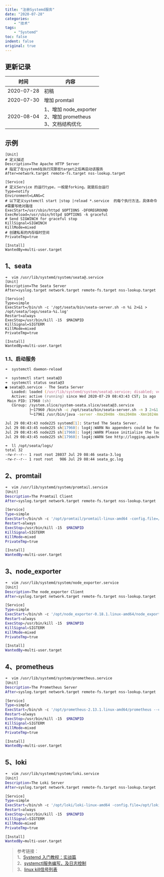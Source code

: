 ```yaml
---
title: "注册Systemd服务"
date: "2020-07-28"
categories:
    - "技术"
tags:
    - "Systemd"
toc: false
indent: false
original: true
---
```


## 更新记录

| 时间       | 内容                                                             |
| ---------- | ---------------------------------------------------------------- |
| 2020-07-28 | 初稿                                                             |
| 2020-07-30 | 增加 promtail                                                    |
| 2020-08-04 | 1、增加 node_exporter</br>2、增加 prometheus</br>3、文档结构优化 |

## 示例

``` shell
[Unit]
# 定义描述
Description=The Apache HTTP Server
# 指定了在systemd在执行完那些target之后再启动该服务
After=network.target remote-fs.target nss-lookup.target

[Service]
# 定义Service 的运行type，一般是forking，就是后台运行
Type=notify
Environment=LANG=C
# 以下定义systemctl start |stop |reload *.service  的每个执行方法，具体命令#需要写绝对路径
ExecStart=/usr/sbin/httpd $OPTIONS -DFOREGROUND
ExecReload=/usr/sbin/httpd $OPTIONS -k graceful
# Send SIGWINCH for graceful stop
KillSignal=SIGWINCH
KillMode=mixed
# 创建私有的内存临时空间
PrivateTmp=true

[Install]
WantedBy=multi-user.target
```

## 1、seata

``` shell
➜  vim /usr/lib/systemd/system/seata@.service
[Unit]
Description=The Seata Server
After=syslog.target network.target remote-fs.target nss-lookup.target

[Service]
Type=simple
ExecStart=/bin/sh -c '/opt/seata/bin/seata-server.sh -n %i 2>&1 > /opt/seata/logs/seata-%i.log'
Restart=always
ExecStop=/usr/bin/kill -15  $MAINPID
KillSignal=SIGTERM
KillMode=mixed
PrivateTmp=true

[Install]
WantedBy=multi-user.target
```

### 1.1、启动服务

``` zsh
➜  systemctl daemon-reload

➜  systemctl start seata@3
➜  systemctl status seata@3
● seata@3.service - The Seata Server
   Loaded: loaded (/usr/lib/systemd/system/seata@.service; disabled; vendor preset: disabled)
   Active: active (running) since Wed 2020-07-29 08:43:43 CST; 1s ago
 Main PID: 17960 (sh)
   CGroup: /system.slice/system-seata.slice/seata@3.service
           ├─17960 /bin/sh -c /opt/seata/bin/seata-server.sh -n 3 2>&1 > /opt/seata/logs/seata-3.log
           └─17961 /usr/bin/java -server -Xmx2048m -Xms2048m -Xmn1024m -Xss512k -XX:SurvivorRatio=10 -XX:MetaspaceSize=128m -XX:MaxMetaspaceSize=256m -XX:MaxDirectMemorySize=1024m -XX:-O...

Jul 29 08:43:43 node225 systemd[1]: Started The Seata Server.
Jul 29 08:43:45 node225 sh[17960]: log4j:WARN No appenders could be found for logger (org.apache.http.client.protocol.RequestAddCookies).
Jul 29 08:43:45 node225 sh[17960]: log4j:WARN Please initialize the log4j system properly.
Jul 29 08:43:45 node225 sh[17960]: log4j:WARN See http://logging.apache.org/log4j/1.2/faq.html#noconfig for more info.

➜  ll /opt/seata/logs/
total 32
-rw-r--r-- 1 root root 28037 Jul 29 08:46 seata-3.log
-rw-r--r-- 1 root root   986 Jul 29 08:44 seata_gc.log
```

## 2、promtail

``` zsh
➜  vim /usr/lib/systemd/system/promtail.service
[Unit]
Description=The Promtail Client
After=syslog.target network.target remote-fs.target nss-lookup.target

[Service]
Type=simple
ExecStart=/bin/sh -c '/opt/promtail/promtail-linux-amd64 -config.file=/opt/promtail/promtail-local-config.yaml 2>&1 > /opt/promtail/promtail.log'
Restart=always
ExecStop=/usr/bin/kill -15  $MAINPID
KillSignal=SIGTERM
KillMode=mixed
PrivateTmp=true

[Install]
WantedBy=multi-user.target
```

## 3、node_exporter

``` zsh
➜  vim /usr/lib/systemd/system/node_exporter.service
[Unit]
Description=The node_exporter Client
After=syslog.target network.target remote-fs.target nss-lookup.target

[Service]
Type=simple
ExecStart=/bin/sh -c '/opt/node_exporter-0.18.1.linux-amd64/node_exporter --web.listen-address=:10091 2>&1 > /opt/node_exporter-0.18.1.linux-amd64/node_exporter.log'
Restart=always
ExecStop=/usr/bin/kill -15  $MAINPID
KillSignal=SIGTERM
KillMode=mixed
PrivateTmp=true

[Install]
WantedBy=multi-user.target
```

## 4、prometheus

``` zsh
➜  vim /usr/lib/systemd/system/prometheus.service
[Unit]
Description=The Prometheus Server
After=syslog.target network.target remote-fs.target nss-lookup.target

[Service]
Type=simple
ExecStart=/bin/sh -c '/opt/prometheus-2.13.1.linux-amd64/prometheus --config.file=/opt/prometheus-2.13.1.linux-amd64/prometheus.yml --storage.tsdb.retention=180d --web.enable-admin-api 2>&1 > /opt/prometheus-2.13.1.linux-amd64/prometheus.log'
Restart=always
ExecStop=/usr/bin/kill -15  $MAINPID
KillSignal=SIGTERM
KillMode=mixed
PrivateTmp=true

[Install]
WantedBy=multi-user.target
```

## 5、loki

``` zsh
➜  vim /usr/lib/systemd/system/loki.service
[Unit]
Description=The Loki Server
After=syslog.target network.target remote-fs.target nss-lookup.target

[Service]
Type=simple
ExecStart=/bin/sh -c '/opt/loki/loki-linux-amd64 -config.file=/opt/loki/loki-local-config.yaml 2>&1 > /opt/loki/loki.log'
Restart=always
ExecStop=/usr/bin/kill -15  $MAINPID
KillSignal=SIGTERM
KillMode=mixed
PrivateTmp=true

[Install]
WantedBy=multi-user.target
```

> 参考链接：  
> 1、[Systemd 入门教程：实战篇](http://www.ruanyifeng.com/blog/2016/03/systemd-tutorial-part-two.html)  
> 2、[systemctl服务编写，及日志控制](https://blog.csdn.net/jeccisnd/article/details/103166554/)  
> 3、[linux kill信号列表](https://www.cnblogs.com/the-tops/p/5604537.html)  
>